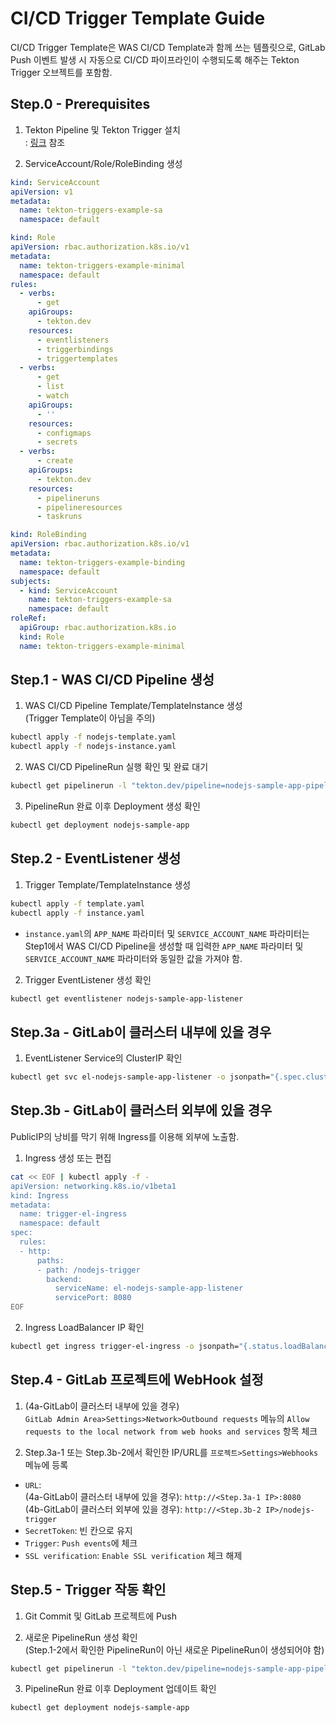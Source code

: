 # CI/CD Trigger Template Guide

CI/CD Trigger Template은 WAS CI/CD Template과 함께 쓰는 템플릿으로, GitLab Push 이벤트 발생 시 자동으로 CI/CD 파이프라인이 수행되도록 해주는 Tekton Trigger 오브젝트를 포함함.

## Step.0 - Prerequisites
1. Tekton Pipeline 및 Tekton Trigger 설치  
: [링크](http://192.168.1.150:10080/hypercloud/hypercloud/wikis/Tekton-Pipeline-Installation-Guide) 참조

2. ServiceAccount/Role/RoleBinding 생성
```yaml
kind: ServiceAccount
apiVersion: v1
metadata:
  name: tekton-triggers-example-sa
  namespace: default
```
```yaml
kind: Role
apiVersion: rbac.authorization.k8s.io/v1
metadata:
  name: tekton-triggers-example-minimal
  namespace: default
rules:
  - verbs:
      - get
    apiGroups:
      - tekton.dev
    resources:
      - eventlisteners
      - triggerbindings
      - triggertemplates
  - verbs:
      - get
      - list
      - watch
    apiGroups:
      - ''
    resources:
      - configmaps
      - secrets
  - verbs:
      - create
    apiGroups:
      - tekton.dev
    resources:
      - pipelineruns
      - pipelineresources
      - taskruns
```
```yaml
kind: RoleBinding
apiVersion: rbac.authorization.k8s.io/v1
metadata:
  name: tekton-triggers-example-binding
  namespace: default
subjects:
  - kind: ServiceAccount
    name: tekton-triggers-example-sa
    namespace: default
roleRef:
  apiGroup: rbac.authorization.k8s.io
  kind: Role
  name: tekton-triggers-example-minimal
```

## Step.1 - WAS CI/CD Pipeline 생성
1. WAS CI/CD Pipeline Template/TemplateInstance 생성  
(Trigger Template이 아님을 주의)
```bash
kubectl apply -f nodejs-template.yaml
kubectl apply -f nodejs-instance.yaml
```

2. WAS CI/CD PipelineRun 실행 확인 및 완료 대기
```bash
kubectl get pipelinerun -l "tekton.dev/pipeline=nodejs-sample-app-pipeline"
```

3. PipelineRun 완료 이후 Deployment 생성 확인
```bash
kubectl get deployment nodejs-sample-app
```

## Step.2 - EventListener 생성
1. Trigger Template/TemplateInstance 생성
```bash
kubectl apply -f template.yaml
kubectl apply -f instance.yaml
```
* `instance.yaml`의 `APP_NAME` 파라미터 및 `SERVICE_ACCOUNT_NAME` 파라미터는 Step1에서 WAS CI/CD Pipeline을 생성할 때 입력한 `APP_NAME` 파라미터 및 `SERVICE_ACCOUNT_NAME` 파라미터와 동일한 값을 가져야 함.

2. Trigger EventListener 생성 확인
```bash
kubectl get eventlistener nodejs-sample-app-listener
```

## Step.3a - GitLab이 클러스터 내부에 있을 경우

1. EventListener Service의 ClusterIP 확인
```bash
kubectl get svc el-nodejs-sample-app-listener -o jsonpath="{.spec.clusterIP}"
```

## Step.3b - GitLab이 클러스터 외부에 있을 경우

PublicIP의 낭비를 막기 위해 Ingress를 이용해 외부에 노출함.

1. Ingress 생성 또는 편집
```bash
cat << EOF | kubectl apply -f -
apiVersion: networking.k8s.io/v1beta1
kind: Ingress
metadata:
  name: trigger-el-ingress
  namespace: default
spec:
  rules:
  - http:
      paths:
      - path: /nodejs-trigger
        backend:
          serviceName: el-nodejs-sample-app-listener
          servicePort: 8080
EOF
```

2. Ingress LoadBalancer IP 확인
```bash
kubectl get ingress trigger-el-ingress -o jsonpath="{.status.loadBalancer.ingress[0].ip}"
```

## Step.4 - GitLab 프로젝트에 WebHook 설정

1. (4a-GitLab이 클러스터 내부에 있을 경우)  
`GitLab Admin Area>Settings>Network>Outbound requests` 메뉴의 `Allow requests to the local network from web hooks and services` 항목 체크

2. Step.3a-1 또는 Step.3b-2에서 확인한 IP/URL를 `프로젝트>Settings>Webhooks` 메뉴에 등록

* `URL`:  
(4a-GitLab이 클러스터 내부에 있을 경우): `http://<Step.3a-1 IP>:8080`  
(4b-GitLab이 클러스터 외부에 있을 경우): `http://<Step.3b-2 IP>/nodejs-trigger`
* `SecretToken`: 빈 칸으로 유지
* `Trigger`: `Push events`에 체크
* `SSL verification`: `Enable SSL verification` 체크 해제

## Step.5 - Trigger 작동 확인
1. Git Commit 및 GitLab 프로젝트에 Push

2. 새로운 PipelineRun 생성 확인  
(Step.1-2에서 확인한 PipelineRun이 아닌 새로운 PipelineRun이 생성되어야 함)
```bash
kubectl get pipelinerun -l "tekton.dev/pipeline=nodejs-sample-app-pipeline"
```

3. PipelineRun 완료 이후 Deployment 업데이트 확인
```bash
kubectl get deployment nodejs-sample-app
```

